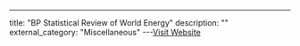 ---
title: "BP Statistical Review of World Energy"
description: ""
external_category: "Miscellaneous"
---[Visit Website](http://www.bp.com/en/global/corporate/energy-economics/statistical-review-of-world-energy.html)

